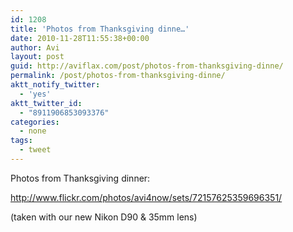 ```yaml
---
id: 1208
title: 'Photos from Thanksgiving dinne…'
date: 2010-11-28T11:55:38+00:00
author: Avi
layout: post
guid: http://aviflax.com/post/photos-from-thanksgiving-dinne/
permalink: /post/photos-from-thanksgiving-dinne/
aktt_notify_twitter:
  - 'yes'
aktt_twitter_id:
  - "8911906853093376"
categories:
  - none
tags:
  - tweet
---
```

Photos from Thanksgiving dinner:

<a href="http://www.flickr.com/photos/avi4now/sets/72157625359696351/" rel="nofollow">http://www.flickr.com/photos/avi4now/sets/72157625359696351/</a>

(taken with our new Nikon D90 & 35mm lens)